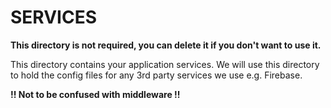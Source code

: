 # SERVICES

**This directory is not required, you can delete it if you don't want to use it.**

This directory contains your application services.
We will use this directory to hold the config files for any 3rd party services we use e.g. Firebase. 

**!! Not to be confused with middleware !!**
